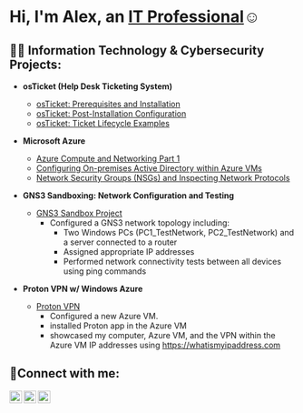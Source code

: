<h1>Hi, I'm Alex, an <a href="https://www.linkedin.com/in/alex-galdamez/">IT Professional</a>☺</h1>

<h2>👨‍💻 Information Technology & Cybersecurity Projects:</h2>

- <b>osTicket (Help Desk Ticketing System)</b>
  - [osTicket: Prerequisites and Installation](https://github.com/alexgaldamez/osticket-prereqs)
  - [osTicket: Post-Installation Configuration](https://github.com/alexgaldamez/post-install-config)
  - [osTicket: Ticket Lifecycle Examples](https://github.com/alexgaldamez/ticket-lifecycle)
  
- <b>Microsoft Azure</b>
  - [Azure Compute and Networking Part 1](https://github.com/A23Gmez/Azure-Compute-and-Networking)
  - [Configuring On-premises Active Directory within Azure VMs](https://github.com/alexgaldamez/configure-ad)
  - [Network Security Groups (NSGs) and Inspecting Network Protocols](https://github.com/alexgaldamez/azure-network-protocols)

- <b>GNS3 Sandboxing: Network Configuration and Testing</b>
  - [GNS3 Sandbox Project](https://github.com/A23Gmez/gns3-sandbox1)
    - Configured a GNS3 network topology including:
      - Two Windows PCs (PC1_TestNetwork, PC2_TestNetwork) and a server connected to a router
      - Assigned appropriate IP addresses
      - Performed network connectivity tests between all devices using ping commands

- <b>Proton VPN w/ Windows Azure</b>
  - [Proton VPN](https://github.com/A23Gmez/Proton-VPN)
    - Configured a new Azure VM.
    - installed Proton app in the Azure VM
    - showcased my computer, Azure VM, and the VPN within the Azure VM IP addresses
      using https://whatismyipaddress.com

<h2>🤳Connect with me:</h2>

[<img align="left" alt="Alex | Twitter" width="22px" src="https://cdn.jsdelivr.net/npm/simple-icons@v3/icons/twitter.svg" />][twitter]
[<img align="left" alt="Alex | LinkedIn" width="22px" src="https://cdn.jsdelivr.net/npm/simple-icons@v3/icons/linkedin.svg" />][linkedin]
[<img align="left" alt="Alex | Instagram" width="22px" src="https://cdn.jsdelivr.net/npm/simple-icons@v3/icons/instagram.svg" />][instagram]

[twitter]: https://twitter.com/alexgaldamez
[instagram]: https://www.instagram.com/alexgaldamez
[linkedin]: https://linkedin.com/in/alexgaldamez
